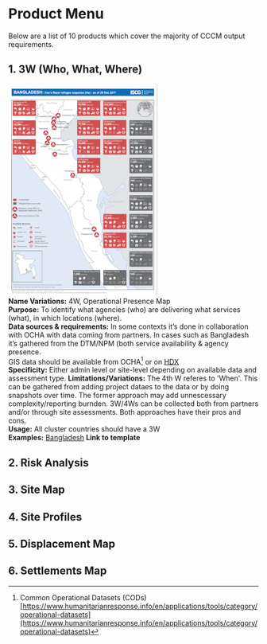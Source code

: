 # Product Menu

Below are a list of 10 products which cover the majority of CCCM output requirements. 
## 1. 3W (Who, What, Where)  
[![3W](images/3W.png)](https://www.humanitarianresponse.info/sites/www.humanitarianresponse.info/files/documents/files/20171229_4w_final.pdf)  
**Name Variations:** 4W, Operational Presence Map  
**Purpose:** To identify what agencies (who) are delivering what services (what), in which locations (where).  
**Data sources & requirements:** In some contexts it’s done in collaboration with OCHA with data coming from partners. In cases such as Bangladesh it’s gathered from the DTM/NPM (both service availability & agency presence.  
GIS data should be available from OCHA[^1] or on [HDX](https://data.humdata.org/)  
**Specificity:** Either admin level or site-level depending on available data and assessment type. 
**Limitations/Variations:** The 4th W referes to 'When'. This can be gathered from adding project dataes to the data or by doing snapshots over time. The former approach may add unnescessary complexity/reporting burnden.  3W/4Ws can be collected both from partners and/or through site assessments. Both approaches have their pros and cons.  
**Usage:** All cluster countries should have a 3W  
**Examples:** [Bangladesh](https://www.humanitarianresponse.info/sites/www.humanitarianresponse.info/files/documents/files/20171229_4w_final.pdf)
**Link to template**

## 2. Risk Analysis

## 3. Site Map

## 4. Site Profiles

## 5. Displacement Map

## 6. Settlements Map

[^1]: Common Operational Datasets (CODs)  [https://www.humanitarianresponse.info/en/applications/tools/category/operational-datasets](https://www.humanitarianresponse.info/en/applications/tools/category/operational-datasets)

